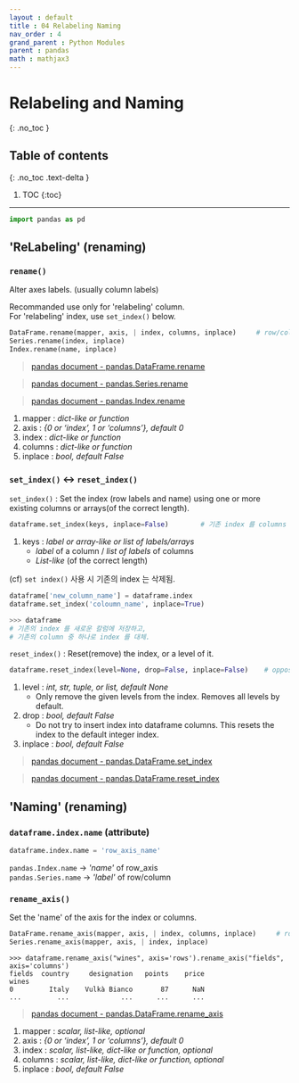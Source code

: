 ```yaml
---
layout : default
title : 04 Relabeling Naming
nav_order : 4
grand_parent : Python Modules
parent : pandas
math : mathjax3
---
```


# Relabeling and Naming
{: .no_toc }

## Table of contents
{: .no_toc .text-delta }

1. TOC
{:toc}

---


```python
import pandas as pd
```

## 'ReLabeling' (renaming)

### `rename()`
Alter axes labels. (usually column labels)

Recommanded use only for 'relabeling' column.  
For 'relabeling' index, use `set_index()` below.

```python
DataFrame.rename(mapper, axis, | index, columns, inplace)     # row/column label 변경
Series.rename(index, inplace)
Index.rename(name, inplace)
```
>[pandas document - pandas.DataFrame.rename](https://pandas.pydata.org/docs/reference/api/pandas.DataFrame.rename.html?highlight=rename#pandas.DataFrame.rename)

>[pandas document - pandas.Series.rename](https://pandas.pydata.org/docs/reference/api/pandas.Series.rename.html?highlight=rename#pandas.Series.rename)

>[pandas document - pandas.Index.rename](https://pandas.pydata.org/docs/reference/api/pandas.Index.rename.html?highlight=rename#pandas.Index.rename)

1. mapper : *dict-like or function*
2. axis : *{0 or ‘index’, 1 or ‘columns’}, default 0*
3. index : *dict-like or function*
4. columns : *dict-like or function*
5. inplace : *bool, default False*


### `set_index()` $\longleftrightarrow$ `reset_index()`
`set_index()` : Set the index (row labels and name) using one or more existing columns or arrays(of the correct length).
```python
dataframe.set_index(keys, inplace=False)        # 기존 index 를 columns 중 하나로 대체
```
1. keys : *label or array-like or list of labels/arrays*
    - *label* of a column / *list of labels* of columns
    - *List-like* (of the correct length)

(cf) `set index()` 사용 시 기존의 index 는 삭제됨.
```python
dataframe['new_column_name'] = dataframe.index
dataframe.set_index('coloumn_name', inplace=True)

>>> dataframe
# 기존의 index 를 새로운 칼럼에 저장하고,
# 기존의 column 중 하나로 index 를 대체.
```

`reset_index()` : Reset(remove) the index, or a level of it.
```python
dataframe.reset_index(level=None, drop=False, inplace=False)    # opposite of set_index()
```
1. level : *int, str, tuple, or list, default None*
    - Only remove the given levels from the index. Removes all levels by default.
2. drop : *bool, default False*
    - Do not try to insert index into dataframe columns. This resets the index to the default integer index.
3. inplace : *bool, default False*

>[pandas document - pandas.DataFrame.set_index](https://pandas.pydata.org/docs/reference/api/pandas.DataFrame.set_index.html?highlight=set_index#pandas.DataFrame.set_index)

>[pandas document - pandas.DataFrame.reset_index](https://pandas.pydata.org/docs/reference/api/pandas.DataFrame.reset_index.html#pandas.DataFrame.reset_index)



## 'Naming' (renaming)

### `dataframe.index.name` (attribute)
```python
dataframe.index.name = 'row_axis_name'
```
`pandas.Index.name` → *'name'* of row_axis  
`pandas.Series.name` → *'label'* of row/column


### `rename_axis()`
Set the 'name' of the axis for the index or columns.

```python
DataFrame.rename_axis(mapper, axis, | index, columns, inplace)     # row/column label 변경
Series.rename_axis(mapper, axis, | index, inplace)
```
```console
>>> dataframe.rename_axis("wines", axis='rows').rename_axis("fields", axis='columns')
fields	country 	designation	  points	price
wines													
0	      Italy	   Vulkà Bianco	      87      NaN
...         ...             ...      ...      ...
```

> [pandas document - pandas.DataFrame.rename_axis](https://pandas.pydata.org/docs/reference/api/pandas.DataFrame.rename_axis.html?highlight=rename_axis#pandas.DataFrame.rename_axis)

1. mapper : *scalar, list-like, optional*
2. axis : *{0 or ‘index’, 1 or ‘columns’}, default 0*
3. index : *scalar, list-like, dict-like or function, optional*
4. columns : *scalar, list-like, dict-like or function, optional*
5. inplace : *bool, default False*
